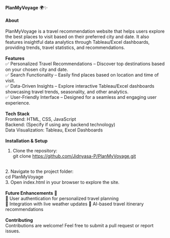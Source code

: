 <b>PlanMyVoyage</b> 🌍✨
<br><br>
<b>About</b>
<br><br>
PlanMyVoyage is a travel recommendation website that helps users explore the best places to visit based on their preferred city and date. It also features insightful data analytics through Tableau/Excel dashboards, providing trends, travel statistics, and recommendations.
<br><br>
<b>Features</b>
<br>
✅ Personalized Travel Recommendations – Discover top destinations based on your chosen city and date.<br>
✅ Search Functionality – Easily find places based on location and time of visit.<br>
✅ Data-Driven Insights – Explore interactive Tableau/Excel dashboards showcasing travel trends, seasonality, and other analytics.<br>
✅ User-Friendly Interface – Designed for a seamless and engaging user experience.
<br><br>
<b>Tech Stack</b>
<br>
Frontend: HTML, CSS, JavaScript
<br>
Backend: (Specify if using any backend technology)
<br>
Data Visualization: Tableau, Excel Dashboards
<br><br>
<b>Installation & Setup</b><br>

1. Clone the repository:<br>
git clone
https://github.com/Jidnyasa-P/PlanMyVoyage.git
<br>
2. Navigate to the project folder:
<br>
cd PlanMyVoyage
<br>
3. Open index.html in your browser to explore the site.
<br>
<br>
<b>Future Enhancements</b> 🚀
<br>
🔹 User authentication for personalized travel planning<br>
🔹 Integration with live weather updates
🔹 AI-based travel itinerary recommendations
<br><br>
<b>Contributing</b>
<br>
Contributions are welcome! Feel free to submit a pull request or report issues.
<br>